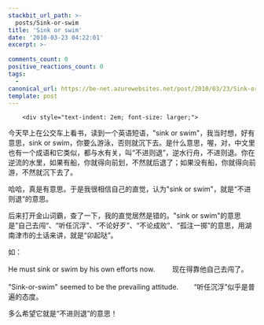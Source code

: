 ```yaml
---
stackbit_url_path: >-
  posts/Sink-or-swim
title: 'Sink or swim'
date: '2010-03-23 04:22:01'
excerpt: >-
  
comments_count: 0
positive_reactions_count: 0
tags: 
  - 
canonical_url: https://be-net.azurewebsites.net/post/2010/03/23/Sink-or-swim
template: post
---
```


        <div style="text-indent: 2em; font-size: larger;">
<p>今天早上在公交车上看书，读到一个英语短语，"sink or swim"，我当时想，好有意思，sink or swim，你要么游泳，否则就沉下去。是什么意思，喔，对，中文里也有一个成语和它类似，都与水有关，叫“不进则退”，逆水行舟，不进则退。你在逆流的水里，如果有船，你就得向前划，不然就后退了；如果没有船，你就得向前游，不然就沉下去了。</p>
<p>哈哈，真是有意思。于是我很相信自己的直觉，认为"sink or swim"，就是“不进则退“的意思。</p>
<p>后来打开金山词霸，查了一下，我的直觉居然是错的。"sink or swim"的意思是”自己去闯“、“听任沉浮”、“不论好歹”、“不论成败”、“孤注一掷”的意思，用湖南津市的土话来讲，就是“卯起哒”。</p>
<p>如：</p>
<p>He must sink or swim by his own efforts now.&nbsp;&nbsp;&nbsp;&nbsp;&nbsp;&nbsp;&nbsp;&nbsp;&nbsp;<span class="Apple-style-span" style="line-height: 23px; ">现在得靠他自己去闯了。</span></p>
<p>"Sink-or-swim" seemed to be the prevailing attitude.&nbsp;&nbsp; &nbsp; &nbsp; &nbsp;“听任沉浮”似乎是普遍的态度。</p>
<p>多么希望它就是“不进则退”的意思！</p>
</div>
      